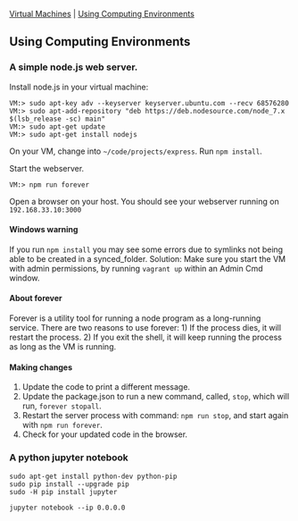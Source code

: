 [Virtual Machines](VM.md) | [Using Computing Environments](CE.md) 

## Using Computing Environments

### A simple node.js web server.

Install node.js in your virtual machine:

```
VM:> sudo apt-key adv --keyserver keyserver.ubuntu.com --recv 68576280
VM:> sudo apt-add-repository "deb https://deb.nodesource.com/node_7.x $(lsb_release -sc) main"
VM:> sudo apt-get update
VM:> sudo apt-get install nodejs
```

On your VM, change into `~/code/projects/express`. Run `npm install`.

Start the webserver.

```
VM:> npm run forever
```

Open a browser on your host. You should see your webserver running on `192.168.33.10:3000`

#### Windows warning

If you run `npm install` you may see some errors due to symlinks not being able to be created in a synced_folder. Solution: Make sure you start the VM with admin permissions, by running `vagrant up` within an Admin Cmd window.

#### About forever

Forever is a utility tool for running a node program as a long-running service. There are two reasons to use forever: 1) If the process dies, it will restart the process. 2) If you exit the shell, it will keep running the process as long as the VM is running.

#### Making changes

1. Update the code to print a different message.
2. Update the package.json to run a new command, called, `stop`, which will run, `forever stopall`.
3. Restart the server process with command: `npm run stop`, and start again with `npm run forever`.
4. Check for your updated code in the browser.



### A python jupyter notebook

```
sudo apt-get install python-dev python-pip
sudo pip install --upgrade pip 
sudo -H pip install jupyter

jupyter notebook --ip 0.0.0.0
```
